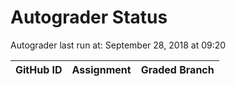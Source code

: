 # Autograder Status
Autograder last run at: September 28, 2018 at 09:20

| GitHub ID | Assignment | Graded Branch |
|-----------|------------|---------------|
